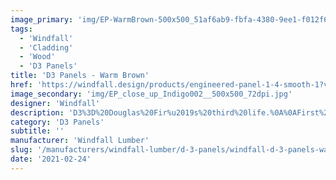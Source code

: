 ```yaml
---
image_primary: 'img/EP-WarmBrown-500x500_51af6ab9-fbfa-4380-9ee1-f012f6a8b76e_500x500.jpg'
tags:
  - 'Windfall'
  - 'Cladding'
  - 'Wood'
  - 'D3 Panels'
title: 'D3 Panels - Warm Brown'
href: 'https://windfall.design/products/engineered-panel-1-4-smooth-1?variant=17748102337'
image_secondary: 'img/EP_close_up_Indigo002__500x500_72dpi.jpg'
designer: 'Windfall'
description: 'D3%3D%20Douglas%20Fir%u2019s%20third%20life.%0A%0AFirst%20as%20a%20tree%2C%20second%20as%20a%20structural%20beam%2C%20and%20now%20as%20an%20architectural%20panel.%20What%20will%20it%20become%20as%20a%20panel%3F%20That%20is%20up%20to%20you.%20In%20addition%20to%20attaching%20directly%20to%20the%20wall%20and%20ceilings%2C%20D3%20panels%20have%20become%20reception%20and%20bar%20fronts%2C%20benches%2C%20booths%20backs%20with%20upholstery%2C%20suspended%20ceiling%20panels%2C%20caf%E9%20clouds%20and%20shaped%20fins%2C%20room%20dividers%2C%20and%20shelving.%20What%u2019s%20your%20plan%3F%0A%0AD3%20Panels%20are%20made%20from%20reclaimed%A0Douglas%20fir%20solid%20and%20glue%20laminated%20beams%A0from%20deconstructed%20industrial%2C%20agricultural%2C%20and%20residential%20buildings%20in%20the%20Pacific%20NW.%0A%0ARigid%203/4%22%20panels%20are%20used%20for%20walls%2C%20ceilings%2C%20fixture%20facing%20or%20as%20construction%20material%20such%20for%A0seating%20or%20cabinetry.%20The%20flexible%201/4%22%20thick%20panels%20can%20be%20applied%20to%20curved%20and%20flat%20surfaces.%20Available%20with%20a%20smooth%20surface%A0%20in%208%20standard%20finishes.%20Reclaimed%20marks%20may%20include%20nail%20holes%2C%20staining%2C%20and%20finger%20joints.%20Panel%20edges%20are%20stained.%20Clear%20finish%20is%20applied%20to%20all%20sides%20for%20balance.%20Available%20in%20various%20widths%20and%20in%208%27%20and%2010%27%20lengths.%A0%0A%0A3/4%22%20panels%20are%20comprised%20of%20a%201/4%22%20veneer%20on%20front%20and%20back%20with%20a%201/4%22%20MDF%20core%20substrate.%20For%20single%20or%20dual%A0sided%20applications.%A0Standard%20production%20consists%20of%20A/B%20sides%20with%20stain%20on%20front%20and%20edges%20only.%20A/A%20sides%20available%20with%20stain%20front%20and%20back%20and%20all%20voids%20filled.%A0%0A%0A1/4%22%20panels%20are%20constructed%20from%20a%201/8%22%20veneer%20and%201/8%22%20MDF%20and%20paper%20backer.%A0%0A%0APanels%20can%20be%20installed%20with%20French%20cleats%2C%20Z%20clips%20or%20trim%20head%20screws.'
category: 'D3 Panels'
subtitle: ''
manufacturer: 'Windfall Lumber'
slug: '/manufacturers/windfall-lumber/d-3-panels/windfall-d-3-panels-warm-brown'
date: '2021-02-24'
---
```

